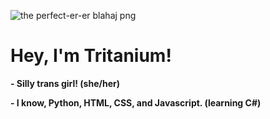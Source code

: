 ![the perfect-er-er blahaj png](https://github.com/Tr1tanium/Tr1tanium/assets/163223475/2944264b-70ca-434c-ac41-fd967ed60dff)
# Hey, I'm Tritanium!
**- Silly trans girl! (she/her)**

**- I know, Python, HTML, CSS, and Javascript. (learning C#)**
